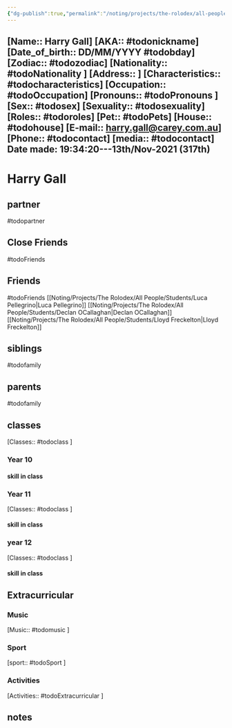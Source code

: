 ```yaml
---
{"dg-publish":true,"permalink":"/noting/projects/the-rolodex/all-people/students/harry-gall/","dgHomeLink":true,"dgPassFrontmatter":false}
---
```


[Name:: Harry Gall]
[AKA:: #todonickname]
[Date_of_birth:: DD/MM/YYYY #todobday] 
[Zodiac:: #todozodiac] 
[Nationality:: #todoNationality ]
[Address:: ]
[Characteristics::  #todocharacteristics]
[Occupation:: #todoOccupation]
[Pronouns:: #todoPronouns ]
[Sex:: #todosex]
[Sexuality:: #todosexuality]
[Roles:: #todoroles]
[Pet:: #todoPets]
[House:: #todohouse]
[E-mail:: <harry.gall@carey.com.au>]
[Phone:: #todocontact]
[media:: #todocontact]
Date made: 19:34:20---13th/Nov-2021 (317th) 
---
# Harry Gall
## partner
#todopartner
## Close Friends
#todoFriends
## Friends
#todoFriends
[[Noting/Projects/The Rolodex/All People/Students/Luca Pellegrino|Luca Pellegrino]]
[[Noting/Projects/The Rolodex/All People/Students/Declan OCallaghan|Declan OCallaghan]]
[[Noting/Projects/The Rolodex/All People/Students/Lloyd Freckelton|Lloyd Freckelton]]
## siblings
#todofamily
## parents
#todofamily
## classes
[Classes:: #todoclass ]
### Year 10
#### skill in class
### Year 11
[Classes:: #todoclass ]
#### skill in class
### year 12
[Classes:: #todoclass ]
#### skill in class
## Extracurricular
### Music
[Music:: #todomusic ]
### Sport
[sport:: #todoSport ]
### Activities
[Activities:: #todoExtracurricular ]
## notes
